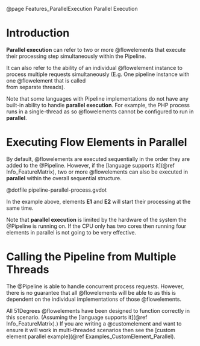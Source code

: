 @page Features_ParallelExecution Parallel Execution

# Introduction

**Parallel execution** can refer to two or more @flowelements that execute their 
processing step simultaneously within the Pipeline.

It can also refer to the ability of an individual @flowelement instance to process multiple 
requests simultaneously (E.g. One pipeline instance with one @flowelement that is called  
from separate threads).

Note that some languages with Pipeline implementations do not have any built-in 
ability to handle **parallel execution**. For example, the PHP process runs in a 
single-thread as so @flowelements cannot be configured to run in **parallel**.

# Executing Flow Elements in Parallel

By default, @flowelements are executed sequentially in the order
they are added to the @Pipeline. However, if the [language supports it](@ref Info_FeatureMatrix), 
two or more @flowelements can also be executed in **parallel** within the overall sequential structure.

@dotfile pipeline-parallel-process.gvdot

In the example above, elements **E1** and **E2** will start their processing at the same time. 

Note that **parallel execution** is limited by the hardware of the system the @Pipeline is 
running on. If the CPU only has two cores then running four elements in parallel is not going to 
be very effective.


# Calling the Pipeline from Multiple Threads

The @Pipeline is able to handle concurrent process requests. However, there is no guarantee 
that all @flowelements will be able to as this is dependent on the individual implementations
of those @flowelements.

All 51Degrees @flowelements have been designed to function correctly in this scenario. 
(Assuming the [language supports it](@ref Info_FeatureMatrix).)
If you are writing a @customelement and want to ensure it will work in multi-threaded scenarios
then see the [custom element parallel example](@ref Examples_CustomElement_Parallel).

